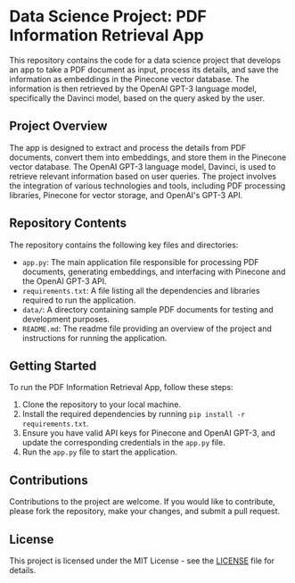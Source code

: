 # Data Science Project: PDF Information Retrieval App

This repository contains the code for a data science project that develops an app to take a PDF document as input, process its details, and save the information as embeddings in the Pinecone vector database. The information is then retrieved by the OpenAI GPT-3 language model, specifically the Davinci model, based on the query asked by the user.

## Project Overview

The app is designed to extract and process the details from PDF documents, convert them into embeddings, and store them in the Pinecone vector database. The OpenAI GPT-3 language model, Davinci, is used to retrieve relevant information based on user queries. The project involves the integration of various technologies and tools, including PDF processing libraries, Pinecone for vector storage, and OpenAI's GPT-3 API.

## Repository Contents

The repository contains the following key files and directories:

- `app.py`: The main application file responsible for processing PDF documents, generating embeddings, and interfacing with Pinecone and the OpenAI GPT-3 API.
- `requirements.txt`: A file listing all the dependencies and libraries required to run the application.
- `data/`: A directory containing sample PDF documents for testing and development purposes.
- `README.md`: The readme file providing an overview of the project and instructions for running the application.

## Getting Started

To run the PDF Information Retrieval App, follow these steps:

1. Clone the repository to your local machine.
2. Install the required dependencies by running `pip install -r requirements.txt`.
3. Ensure you have valid API keys for Pinecone and OpenAI GPT-3, and update the corresponding credentials in the `app.py` file.
4. Run the `app.py` file to start the application.

## Contributions

Contributions to the project are welcome. If you would like to contribute, please fork the repository, make your changes, and submit a pull request.

## License

This project is licensed under the MIT License - see the [LICENSE](LICENSE) file for details.
